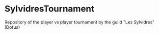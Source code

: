 # SylvidresTournament
Repository of the player vs player tournament by the guild "Les Sylvidres" (Dofus)
